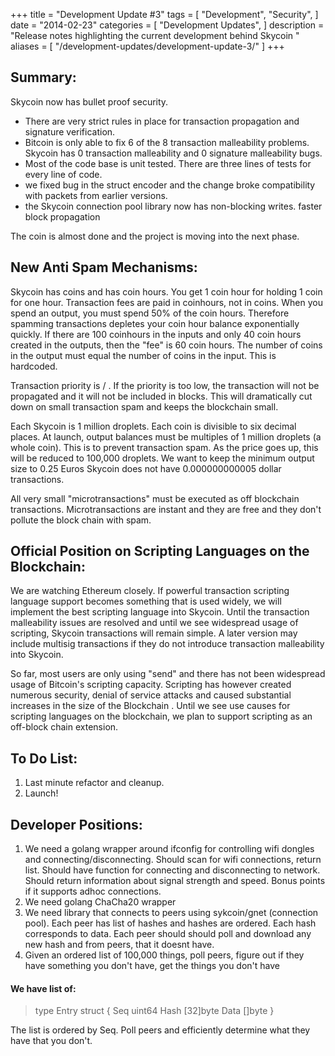 +++
title = "Development Update #3"
tags = [
    "Development",
    "Security",
]
date = "2014-02-23"
categories = [
    "Development Updates",
]
description = "Release notes highlighting the current development behind Skycoin  "
aliases = [
	"/development-updates/development-update-3/"
]
+++

## Summary:

Skycoin now has bullet proof security.
- There are very strict rules in place for transaction propagation and signature verification.
- Bitcoin is only able to fix 6 of the 8 transaction malleability problems. Skycoin has 0 transaction malleability and 0 signature malleability bugs.
- Most of the code base is unit tested. There are three lines of tests for every line of code.
- we fixed bug in the struct encoder and the change broke compatibility with packets from earlier versions.
- the Skycoin connection pool library now has non-blocking writes. faster block propagation

The coin is almost done and the project is moving into the next phase.

## New Anti Spam Mechanisms:

Skycoin has coins and has coin hours. You get 1 coin hour for holding 1 coin for one hour. Transaction fees are paid in coinhours, not in coins. When you spend an output, you must spend 50% of the coin hours. Therefore spamming transactions depletes your coin hour balance exponentially quickly. If there are 100 coinhours in the inputs and only 40 coin hours created in the outputs, then the "fee" is 60 coin hours. The number of coins in the output must equal the number of coins in the input. This is hardcoded.

Transaction priority is <transaction size> / <coinhour fee>. If the priority is too low, the transaction will not be propagated and it will not be included in blocks. This will dramatically cut down on small transaction spam and keeps the blockchain small.

Each Skycoin is 1 million droplets. Each coin is divisible to six decimal places. At launch, output balances must be multiples of 1 million droplets (a whole coin). This is to prevent transaction spam. As the price goes up, this will be reduced to 100,000 droplets. We want to keep the minimum output size to 0.25 Euros  Skycoin does not have 0.000000000005 dollar transactions.

All very small "microtransactions" must be executed as off blockchain transactions. Microtransactions are instant and they are free and they don't pollute the block chain with spam.

## Official Position on Scripting Languages on the Blockchain:

We are watching Ethereum closely. If powerful transaction scripting language support becomes something that is used widely, we will implement the best scripting language into Skycoin.  Until the transaction malleability issues are resolved and until we see widespread usage of scripting, Skycoin transactions will remain simple.  A later version may include multisig transactions if they do not introduce transaction malleability into Skycoin.

So far, most users are only using "send" and there has not been widespread usage of Bitcoin's scripting capacity. Scripting has however created numerous security, denial of service attacks and caused substantial increases in the size of the Blockchain . Until we see use causes for scripting languages on the blockchain, we plan to support scripting as an off-block chain extension.

## To Do List:

1. Last minute refactor and cleanup.
2. Launch!

## Developer Positions:

1. We need a golang wrapper around ifconfig for controlling wifi dongles and connecting/disconnecting. Should scan for wifi connections, return list. Should have function for connecting and disconnecting to network. Should return information about signal strength and speed. Bonus points if it supports adhoc connections.
2. We need golang ChaCha20 wrapper
3. We need library that connects to peers using sykcoin/gnet (connection pool). Each peer has list of hashes and hashes are ordered. Each hash  corresponds to data. Each peer should should poll and download any new hash and from peers, that it doesnt have.
4. Given an ordered list of 100,000 things, poll peers, figure out if they have something you don't have, get the things you don't have

#### We have list of:

>type Entry struct {
>Seq uint64
>Hash [32]byte
>Data []byte
}

The list is ordered by Seq. Poll peers and efficiently determine what they have that you don't.


